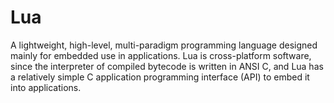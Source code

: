 # Lua

A lightweight, high-level, multi-paradigm programming language designed mainly for embedded use in applications. Lua is cross-platform software, since the interpreter of compiled bytecode is written in ANSI C, and Lua has a relatively simple C application programming interface (API) to embed it into applications.
